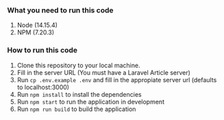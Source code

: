 ### What you need to run this code

1. Node (14.15.4)
2. NPM (7.20.3)

### How to run this code

1. Clone this repository to your local machine.
2. Fill in the server URL (You must have a Laravel Article server)
3. Run `cp .env.example .env` and fill in the appropiate server url (defaults to localhost:3000)
4. Run `npm install` to install the dependencies
5. Run `npm start` to run the application in development
6. Run `npm run build` to build the application
